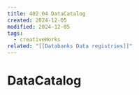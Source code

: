 ```yaml
---
title: 402.04 DataCatalog
created: 2024-12-05
modified: 2024-12-05
tags:
  - creativeWorks
related: "[[Databanks Data registries]]"
---
```

# DataCatalog
